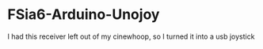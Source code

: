 # FSia6-Arduino-Unojoy
I had this receiver left out of my cinewhoop, so I turned it into a usb joystick
